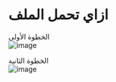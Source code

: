 # ازاي تحمل الملف
الخطوة الأولى <br>
![image](https://user-images.githubusercontent.com/99029997/222931415-6f412a9a-7ee7-4a78-abae-37df1d1753f4.png)

الخطوة الثانية <br>
![image](https://user-images.githubusercontent.com/99029997/222931448-3dc080fb-7bc3-48fa-bdb1-1a06aa712eba.png)
